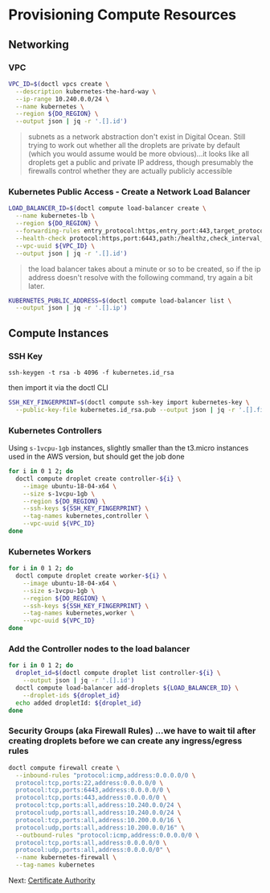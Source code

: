 # Provisioning Compute Resources

## Networking

### VPC

```sh
VPC_ID=$(doctl vpcs create \
  --description kubernetes-the-hard-way \
  --ip-range 10.240.0.0/24 \
  --name kubernetes \
  --region ${DO_REGION} \
  --output json | jq -r '.[].id')
```

> subnets as a network abstraction don't exist in Digital Ocean. Still trying to work out whether all the droplets are private by default (which you would assume would be more obvious)...it looks like all droplets get a public and private IP address, though presumably the firewalls control whether they are actually publicly accessible

### Kubernetes Public Access - Create a Network Load Balancer

```sh
LOAD_BALANCER_ID=$(doctl compute load-balancer create \
  --name kubernetes-lb \
  --region ${DO_REGION} \
  --forwarding-rules entry_protocol:https,entry_port:443,target_protocol:https,target_port:6443,certificate_id:,tls_passthrough:true \
  --health-check protocol:https,port:6443,path:/healthz,check_interval_seconds:10,response_timeout_seconds:5,healthy_threshold:5,unhealthy_threshold:3 \
  --vpc-uuid ${VPC_ID} \
  --output json | jq -r '.[].id')
```

> the load balancer takes about a minute or so to be created, so if the ip address doesn't resolve with the following command, try again a bit later.

```sh
KUBERNETES_PUBLIC_ADDRESS=$(doctl compute load-balancer list \
  --output json | jq -r '.[].ip')
```

## Compute Instances

### SSH Key

```
ssh-keygen -t rsa -b 4096 -f kubernetes.id_rsa
```

then import it via the doctl CLI

```sh
SSH_KEY_FINGERPRINT=$(doctl compute ssh-key import kubernetes-key \
  --public-key-file kubernetes.id_rsa.pub --output json | jq -r '.[].fingerprint')
```

### Kubernetes Controllers

Using `s-1vcpu-1gb` instances, slightly smaller than the t3.micro instances used in the AWS version, but should get the job done

```sh
for i in 0 1 2; do
  doctl compute droplet create controller-${i} \
    --image ubuntu-18-04-x64 \
    --size s-1vcpu-1gb \
    --region ${DO_REGION} \
    --ssh-keys ${SSH_KEY_FINGERPRINT} \
    --tag-names kubernetes,controller \
    --vpc-uuid ${VPC_ID}
done
```

### Kubernetes Workers

```sh
for i in 0 1 2; do
  doctl compute droplet create worker-${i} \
    --image ubuntu-18-04-x64 \
    --size s-1vcpu-1gb \
    --region ${DO_REGION} \
    --ssh-keys ${SSH_KEY_FINGERPRINT} \
    --tag-names kubernetes,worker \
    --vpc-uuid ${VPC_ID}
done
```

### Add the Controller nodes to the load balancer

```sh
for i in 0 1 2; do
  droplet_id=$(doctl compute droplet list controller-${i} \
    --output json | jq -r '.[].id')
  doctl compute load-balancer add-droplets ${LOAD_BALANCER_ID} \
    --droplet-ids ${droplet_id}
  echo added dropletId: ${droplet_id}
done
```


### Security Groups (aka Firewall Rules) ...we have to wait til after creating droplets before we can create any ingress/egress rules

```sh
doctl compute firewall create \
  --inbound-rules "protocol:icmp,address:0.0.0.0/0 \
  protocol:tcp,ports:22,address:0.0.0.0/0 \
  protocol:tcp,ports:6443,address:0.0.0.0/0 \
  protocol:tcp,ports:443,address:0.0.0.0/0 \
  protocol:tcp,ports:all,address:10.240.0.0/24 \
  protocol:udp,ports:all,address:10.240.0.0/24 \
  protocol:tcp,ports:all,address:10.200.0.0/16 \
  protocol:udp,ports:all,address:10.200.0.0/16" \
  --outbound-rules "protocol:icmp,address:0.0.0.0/0 \
  protocol:tcp,ports:all,address:0.0.0.0/0 \
  protocol:udp,ports:all,address:0.0.0.0/0" \
  --name kubernetes-firewall \
  --tag-names kubernetes
```

Next: [Certificate Authority](04-certificate-authority.md)
